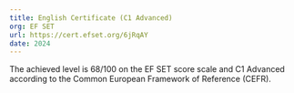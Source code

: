 ```yaml
---
title: English Certificate (C1 Advanced)
org: EF SET
url: https://cert.efset.org/6jRqAY
date: 2024
---
```


The achieved level is 68/100 on the EF SET score scale and C1 Advanced according to the Common European Framework of Reference (CEFR). 